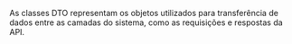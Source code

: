 As classes DTO representam os objetos utilizados para transferência de dados entre as camadas do sistema, como as requisições e respostas da API.